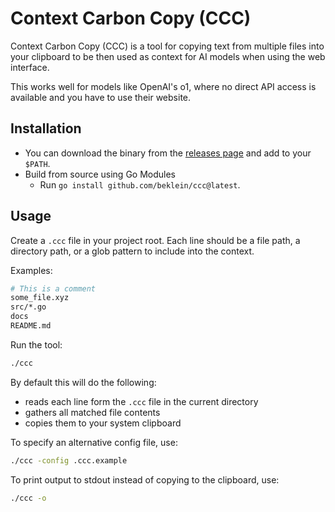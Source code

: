 # Context Carbon Copy (CCC)

Context Carbon Copy (CCC) is a tool for copying text from multiple files into your clipboard to be then used as context for AI models when using the web interface.

This works well for models like OpenAI's o1, where no direct API access is available and you have to use their website.

## Installation

- You can download the binary from the [releases page](https://github.com/beklein/ccc/releases) and add to your `$PATH`.
- Build from source using Go Modules
  - Run `go install github.com/beklein/ccc@latest`.

## Usage

Create a `.ccc` file in your project root.
Each line should be a file path, a directory path, or a glob pattern to include into the context.

Examples:

```bash
# This is a comment
some_file.xyz
src/*.go
docs
README.md
```

Run the tool:

```bash
./ccc
```

By default this will do the following:
- reads each line form the `.ccc` file in the current directory
- gathers all matched file contents
- copies them to your system clipboard

To specify an alternative config file, use:

```bash
./ccc -config .ccc.example
```

To print output to stdout instead of copying to the clipboard, use:
```bash
./ccc -o
```
